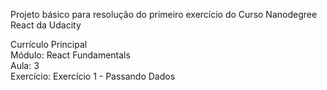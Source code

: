Projeto básico para resolução do primeiro exercício do Curso Nanodegree React da Udacity

Currículo Principal <br/>
Módulo: React Fundamentals<br/>
Aula: 3<br/>
Exercício: Exercício 1 - Passando Dados<br/>
